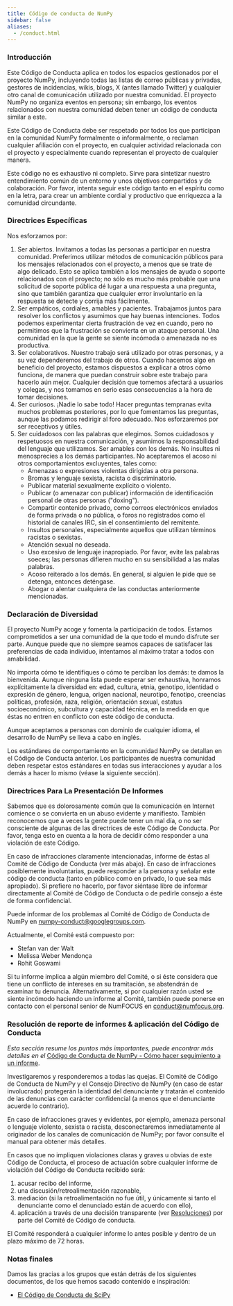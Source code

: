 ```yaml
---
title: Código de conducta de NumPy
sidebar: false
aliases:
  - /conduct.html
---
```


### Introducción

Este Código de Conducta aplica en todos los espacios gestionados por el proyecto NumPy, incluyendo todas las listas de correo públicas y privadas, gestores de incidencias, wikis, blogs, X (antes llamado Twitter) y cualquier otro canal de comunicación utilizado por nuestra comunidad. El proyecto NumPy no organiza eventos en persona; sin embargo, los eventos relacionados con nuestra comunidad deben tener un código de conducta similar a este.

Este Código de Conducta debe ser respetado por todos los que participan en la comunidad NumPy formalmente o informalmente, o reclaman cualquier afiliación con el proyecto, en cualquier actividad relacionada con el proyecto y especialmente cuando representan el proyecto de cualquier manera.

Este código no es exhaustivo ni completo. Sirve para sintetizar nuestro entendimiento común de un entorno y unos objetivos compartidos y de colaboración. Por favor, intenta seguir este código tanto en el espíritu como en la letra, para crear un ambiente cordial y productivo que enriquezca a la comunidad circundante.

### Directrices Específicas

Nos esforzamos por:

1. Ser abiertos. Invitamos a todas las personas a participar en nuestra comunidad. Preferimos utilizar métodos de comunicación públicos para los mensajes relacionados con el proyecto, a menos que se trate de algo delicado. Esto se aplica también a los mensajes de ayuda o soporte relacionados con el proyecto; no sólo es mucho más probable que una solicitud de soporte pública dé lugar a una respuesta a una pregunta, sino que también garantiza que cualquier error involuntario en la respuesta se detecte y corrija más fácilmente.
2. Ser empáticos, cordiales, amables y pacientes. Trabajamos juntos para resolver los conflictos y asumimos que hay buenas intenciones. Todos podemos experimentar cierta frustración de vez en cuando, pero no permitimos que la frustración se convierta en un ataque personal. Una comunidad en la que la gente se siente incómoda o amenazada no es productiva.
3. Ser colaborativos. Nuestro trabajo será utilizado por otras personas, y a su vez dependeremos del trabajo de otros. Cuando hacemos algo en beneficio del proyecto, estamos dispuestos a explicar a otros cómo funciona, de manera que puedan construir sobre este trabajo para hacerlo aún mejor. Cualquier decisión que tomemos afectará a usuarios y colegas, y nos tomamos en serio esas consecuencias a la hora de tomar decisiones.
4. Ser curiosos. ¡Nadie lo sabe todo! Hacer preguntas tempranas evita muchos problemas posteriores, por lo que fomentamos las preguntas, aunque las podamos redirigir al foro adecuado. Nos esforzaremos por ser receptivos y útiles.
5. Ser cuidadosos con las palabras que elegimos. Somos cuidadosos y respetuosos en nuestra comunicación, y asumimos la responsabilidad del lenguaje que utilizamos. Ser amables con los demás. No insultes ni menosprecies a los demás participantes. No aceptaremos el acoso ni otros comportamientos excluyentes, tales como:
    - Amenazas o expresiones violentas dirigidas a otra persona.
    - Bromas y lenguaje sexista, racista o discriminatorio.
    - Publicar material sexualmente explícito o violento.
    - Publicar (o amenazar con publicar) información de identificación personal de otras personas ("doxing").
    - Compartir contenido privado, como correos electrónicos enviados de forma privada o no pública, o foros no registrados como el historial de canales IRC, sin el consentimiento del remitente.
    - Insultos personales, especialmente aquellos que utilizan términos racistas o sexistas.
    - Atención sexual no deseada.
    - Uso excesivo de lenguaje inapropiado. Por favor, evite las palabras soeces; las personas difieren mucho en su sensibilidad a las malas palabras.
    - Acoso reiterado a los demás. En general, si alguien le pide que se detenga, entonces deténgase.
    - Abogar o alentar cualquiera de las conductas anteriormente mencionadas.

### Declaración de Diversidad

El proyecto NumPy acoge y fomenta la participación de todos. Estamos comprometidos a ser una comunidad de la que todo el mundo disfrute ser parte. Aunque puede que no siempre seamos capaces de satisfacer las preferencias de cada individuo, intentamos al máximo tratar a todos con amabilidad.

No importa cómo te identifiques o cómo te perciban los demás: te damos la bienvenida. Aunque ninguna lista puede esperar ser exhaustiva, honramos explícitamente la diversidad en: edad, cultura, etnia, genotipo, identidad o expresión de género, lengua, origen nacional, neurotipo, fenotipo, creencias políticas, profesión, raza, religión, orientación sexual, estatus socioeconómico, subcultura y capacidad técnica, en la medida en que éstas no entren en conflicto con este código de conducta.

Aunque aceptamos a personas con dominio de cualquier idioma, el desarrollo de NumPy se lleva a cabo en inglés.

Los estándares de comportamiento en la comunidad NumPy se detallan en el Código de Conducta anterior. Los participantes de nuestra comunidad deben respetar estos estándares en todas sus interacciones y ayudar a los demás a hacer lo mismo (véase la siguiente sección).

### Directrices Para La Presentación De Informes

Sabemos que es dolorosamente común que la comunicación en Internet comience o se convierta en un abuso evidente y manifiesto. También reconocemos que a veces la gente puede tener un mal día, o no ser consciente de algunas de las directrices de este Código de Conducta. Por favor, tenga esto en cuenta a la hora de decidir cómo responder a una violación de este Código.

En caso de infracciones claramente intencionadas, informe de éstas al Comité de Código de Conducta (ver más abajo). En caso de infracciones posiblemente involuntarias, puede responder a la persona y señalar este código de conducta (tanto en público como en privado, lo que sea más apropiado). Si prefiere no hacerlo, por favor siéntase libre de informar directamente al Comité de Código de Conducta o de pedirle consejo a éste de forma confidencial.

Puede informar de los problemas al Comité de Código de Conducta de NumPy en numpy-conduct@googlegroups.com.

Actualmente, el Comité está compuesto por:

- Stefan van der Walt
- Melissa Weber Mendonça
- Rohit Goswami

Si tu informe implica a algún miembro del Comité, o si éste considera que tiene un conflicto de intereses en su tramitación, se abstendrán de examinar tu denuncia. Alternativamente, si por cualquier razón usted se siente incómodo haciendo un informe al Comité, también puede ponerse en contacto con el personal senior de NumFOCUS en [conduct@numfocus.org](https://numfocus.org/code-of-conduct#persons-responsible).

### Resolución de reporte de informes & aplicación del Código de Conducta

_Esta sección resume los puntos más importantes, puede encontrar más detalles en el_ [Código de Conducta de NumPy - Cómo hacer seguimiento a un informe](report-handling-manual).

Investigaremos y responderemos a todas las quejas. El Comité de Código de Conducta de NumPy y el Consejo Directivo de NumPy (en caso de estar involucrado) protegerán la identidad del denunciante y tratarán el contenido de las denuncias con carácter confidencial (a menos que el denunciante acuerde lo contrario).

En caso de infracciones graves y evidentes, por ejemplo, amenaza personal o lenguaje violento, sexista o racista, desconectaremos inmediatamente al originador de los canales de comunicación de NumPy; por favor consulte el manual para obtener más detalles.

En casos que no impliquen violaciones claras y graves u obvias de este Código de Conducta, el proceso de actuación sobre cualquier informe de violación del Código de Conducta recibido será:

1. acusar recibo del informe,
2. una discusión/retroalimentación razonable,
3. mediación (si la retroalimentación no fue útil, y únicamente si tanto el denunciante como el denunciado están de acuerdo con ello),
4. aplicación a través de una decisión transparente (ver [Resoluciones](report-handling-manual/#resolutions)) por parte del Comité de Código de conducta.

El Comité responderá a cualquier informe lo antes posible y dentro de un plazo máximo de 72 horas.

### Notas finales

Damos las gracias a los grupos que están detrás de los siguientes documentos, de los que hemos sacado contenido e inspiración:

- [El Código de Conducta de SciPy](https://docs.scipy.org/doc/scipy/dev/conduct/code_of_conduct.html)
